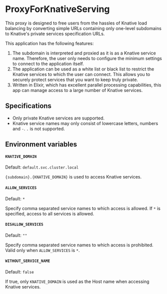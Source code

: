# ProxyForKnativeServing

This proxy is designed to free users from the hassles of Knative load balancing by converting simple URLs containing only one-level subdomains to Knative's private services specification URLs.

This application has the following features:

  1. The subdomain is interpreted and proxied as it is as a Knative service name. Therefore, the user only needs to configure the minimum settings to connect to the application itself.
  2. The application can be used as a white list or black list to restrict the Knative services to which the user can connect. This allows you to securely protect services that you want to keep truly private.
  3. Written in Elixir, which has excellent parallel processing capabilities, this app can manage access to a large number of Knative services.

## Specifications

* Only private Knative services are supported.
* Knative service names may only consist of lowercase letters, numbers and `-`. `.` is not supported.

## Environment variables

#### `KNATIVE_DOMAIN`

Default: `default.svc.cluster.local`

`{subdomain}.{KNATIVE_DOMAIN}` is used to access Knative services.

#### `ALLOW_SERVICES`

Default: `*`

Specify comma separated service names to which access is allowed.
If `*` is specified, access to all services is allowed.

#### `DISALLOW_SERVICES`

Default: `""`

Specify comma separated service names to which access is prohibited.
Valid only when `ALLOW_SERVICES` is `*`.

#### `WITHOUT_SERVICE_NAME`

Default: `false`

If true, only `KNATIVE_DOMAIN` is used as the Host name when accessing Knative services.

